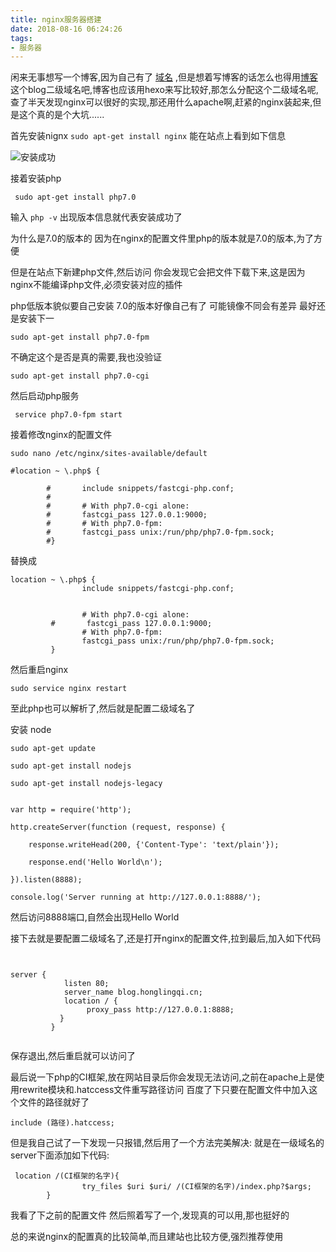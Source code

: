 ```yaml
---
title: nginx服务器搭建
date: 2018-08-16 06:24:26
tags:
- 服务器
---
```

闲来无事想写一个博客,因为自己有了 [域名](www.honglingqi.cn) ,但是想着写博客的话怎么也得用[博客](blog.honglingqi.cn)这个blog二级域名吧,博客也应该用hexo来写比较好,那怎么分配这个二级域名呢,查了半天发现nginx可以很好的实现,那还用什么apache啊,赶紧的nginx装起来,但是这个真的是个大坑......

首先安装nignx
`
sudo apt-get install nginx
`
能在站点上看到如下信息

![安装成功](http://image.honglingqi.cn/blogImages/web.png)

 接着安装php

`
  sudo apt-get install php7.0`

  输入 `php -v` 出现版本信息就代表安装成功了

  为什么是7.0的版本的  因为在nginx的配置文件里php的版本就是7.0的版本,为了方便

  但是在站点下新建php文件,然后访问 你会发现它会把文件下载下来,这是因为nginx不能编译php文件,必须安装对应的插件


  php低版本貌似要自己安装  7.0的版本好像自己有了 可能镜像不同会有差异 最好还是安装下一

  `sudo apt-get install php7.0-fpm
  `

  不确定这个是否是真的需要,我也没验证

  `sudo apt-get install php7.0-cgi
  `

   然后启动php服务

   `
   service php7.0-fpm start`

   接着修改nginx的配置文件

   `sudo nano /etc/nginx/sites-available/default
   `


  ```angular2html
  #location ~ \.php$ {

          #       include snippets/fastcgi-php.conf;
          #
          #       # With php7.0-cgi alone:
          #       fastcgi_pass 127.0.0.1:9000;
          #       # With php7.0-fpm:
          #       fastcgi_pass unix:/run/php/php7.0-fpm.sock;
          #}

  ```
  替换成

  ```
  location ~ \.php$ {
                  include snippets/fastcgi-php.conf;


                  # With php7.0-cgi alone:
           #       fastcgi_pass 127.0.0.1:9000;
                  # With php7.0-fpm:
                  fastcgi_pass unix:/run/php/php7.0-fpm.sock;
           }
  ```

然后重启nginx

``
sudo service nginx restart
``

至此php也可以解析了,然后就是配置二级域名了

安装 node

```angular2html
sudo apt-get update

sudo apt-get install nodejs

sudo apt-get install nodejs-legacy

```

```angular2html

var http = require('http');

http.createServer(function (request, response) {

    response.writeHead(200, {'Content-Type': 'text/plain'});

    response.end('Hello World\n');

}).listen(8888);

console.log('Server running at http://127.0.0.1:8888/');
```

然后访问8888端口,自然会出现Hello World

接下去就是要配置二级域名了,还是打开nginx的配置文件,拉到最后,加入如下代码

```angular2html


server {
            listen 80;
            server_name blog.honglingqi.cn;
            location / {
                 proxy_pass http://127.0.0.1:8888;
           }
         }


```
保存退出,然后重启就可以访问了


最后说一下php的CI框架,放在网站目录后你会发现无法访问,之前在apache上是使用rewrite模块和.hatccess文件重写路径访问
百度了下只要在配置文件中加入这个文件的路径就好了

```angular2html
include (路径).hatccess;
```
但是我自己试了一下发现一只报错,然后用了一个方法完美解决:
就是在一级域名的server下面添加如下代码:
```angular2html
 location /(CI框架的名字){
                try_files $uri $uri/ /(CI框架的名字)/index.php?$args;
        }

```
我看了下之前的配置文件 然后照着写了一个,发现真的可以用,那也挺好的

总的来说nginx的配置真的比较简单,而且建站也比较方便,强烈推荐使用
